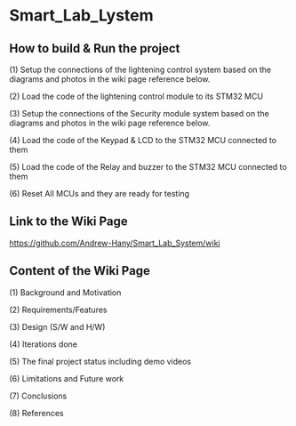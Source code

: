 ﻿# Smart_Lab_Lystem

## How to build & Run the project

(1) Setup the connections of the lightening control system based on the diagrams and photos in the wiki page reference below. 

(2) Load the code of the lightening control module to its STM32 MCU 

(3) Setup the connections of the Security module system based on the diagrams and photos in the wiki page reference below. 

(4) Load the code of the Keypad & LCD to the STM32 MCU connected to them

(5) Load the code of the Relay and buzzer to the STM32 MCU connected to them

(6) Reset All MCUs and they are ready for testing


## Link to the Wiki Page

https://github.com/Andrew-Hany/Smart_Lab_System/wiki

## Content of the Wiki Page

 (1) Background and Motivation
 
 (2) Requirements/Features 
 
 (3) Design (S/W and H/W) 
 
 (4) Iterations done  
 
 (5) The final project status including demo videos 
 
 (6) Limitations and Future work 
 
 (7) Conclusions
 
 (8) References 

